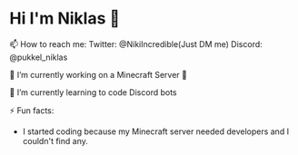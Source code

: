 # Hi I'm Niklas 👋

📫 How to reach me:
Twitter: @NikiIncredible(Just DM me)
Discord: @pukkel_niklas

🔭 I’m currently working on a Minecraft Server 😬

🌱 I’m currently learning to code Discord bots

⚡ Fun facts:
- I started coding because my Minecraft server needed developers and I couldn't find any.
